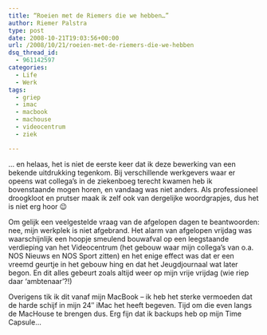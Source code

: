 ```yaml
---
title: “Roeien met de Riemers die we hebben…”
author: Riemer Palstra
type: post
date: 2008-10-21T19:03:56+00:00
url: /2008/10/21/roeien-met-de-riemers-die-we-hebben
dsq_thread_id:
  - 961142597
categories:
  - Life
  - Werk
tags:
  - griep
  - imac
  - macbook
  - machouse
  - videocentrum
  - ziek

---
```

&#8230; en helaas, het is niet de eerste keer dat ik deze bewerking van een bekende uitdrukking tegenkom. Bij verschillende werkgevers waar er opeens wat collega&#8217;s in de ziekenboeg terecht kwamen heb ik bovenstaande mogen horen, en vandaag was niet anders. Als professioneel droogkloot en prutser maak ik zelf ook van dergelijke woordgrapjes, dus het is niet erg hoor 😉

Om gelijk een veelgestelde vraag van de afgelopen dagen te beantwoorden: nee, mijn werkplek is niet afgebrand. Het alarm van afgelopen vrijdag was waarschijnlijk een hoopje smeulend bouwafval op een leegstaande verdieping van het Videocentrum (het gebouw waar mijn collega&#8217;s van o.a. NOS Nieuws en NOS Sport zitten) en het enige effect was dat er een vreemd geurtje in het gebouw hing en dat het Jeugdjournaal wat later begon. En dit alles gebeurt zoals altijd weer op mijn vrije vrijdag (wie riep daar &#8216;ambtenaar&#8217;?!)

Overigens tik ik dit vanaf mijn MacBook &#8211; ik heb het sterke vermoeden dat de harde schijf in mijn 24&#8243; iMac het heeft begeven. Tijd om die even langs de MacHouse te brengen dus. Erg fijn dat ik backups heb op mijn Time Capsule&#8230;